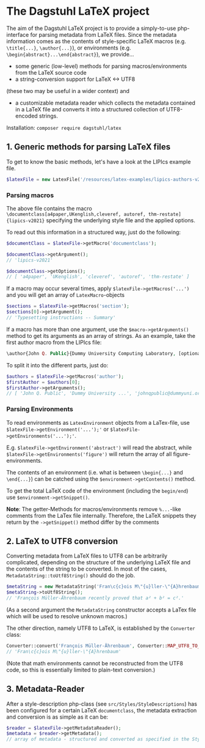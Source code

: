 # The Dagstuhl LaTeX project

The aim of the Dagstuhl LaTeX project is to provide a simply-to-use php-interface for parsing metadata from LaTeX files.
Since the metadata information comes as the contents of style-specific LaTeX macros (e.g. `\title{...}`, `\author{...}`), or environments (e.g. `\begin{abstract}...\end{abstract}`),
we provide... 
- some generic (low-level) methods for parsing macros/environments from the LaTeX source code
- a string-conversion support for LaTeX <-> UTF8

(these two may be useful in a wider context) and
  
- a customizable metadata reader which collects the metadata contained in a LaTeX file and converts it into a structured collection of UTF8-encoded strings.

Installation: `composer require dagstuhl/latex`

## 1. Generic methods for parsing LaTeX files

To get to know the basic methods, let's have a look at the LIPIcs example file.
```php
$latexFile = new LatexFile('/resources/latex-examples/lipics-authors-v2021.1.3/lipics-v2021-sample-article.tex');
```
### Parsing macros
The above file contains the macro `\documentclass[a4paper,UKenglish,cleveref, autoref, thm-restate]{lipics-v2021}` 
specifying the underlying style file and the applied options.
 
To read out this information in a structured way, just do the following:
```php
$documentClass = $latexFile->getMacro('documentclass');

$documentClass->getArgument();
// 'lipics-v2021'

$documentClass->getOptions();
// [ 'a4paper', 'UKenglish', 'cleveref', 'autoref', 'thm-restate' ]
```
If a macro may occur several times, apply `$latexFile->getMacros('...')` and you will get an array of `LatexMacro`-objects
```php
$sections = $latexFile->getMacros('section');
$sections[0]->getArgument();
// 'Typesetting instructions -- Summary'
```
If a macro has more than one argument, use the `$macro->getArguments()` method to get its arguments as an array of strings. As an example, take the first author macro from the LIPIcs file:
```php
\author{John Q. Public}{Dummy University Computing Laboratory, [optional: Address], Country \and My second affiliation, Country \and \url{http://www.myhomepage.edu} }{johnqpublic@dummyuni.org}{https://orcid.org/0000-0002-1825-0097}{(Optional) author-specific funding acknowledgements}
```
To split it into the different parts, just do:
```php
$authors = $latexFile->getMacros('author');
$firstAuthor = $authors[0];
$firstAuthor->getArguments();
// [ 'John Q. Public', 'Dummy University ...', 'johnqpublic@dummyuni.org', ... ]
```
### Parsing Environments

To read environments as `LatexEnvironment` objects from a LaTex-file, use  `$latexFile->getEnvironment('...');'` or `$latexFile->getEnvironments('...');'`. 

E.g. `$latexFile->getEnvironment('abstract')` will read the abstract, while `$latexFile->getEnvironments('figure')` will return the array of all figure-environments.

The contents of an environment (i.e. what is between `\begin{...}` and `\end{...}`) can be catched using the `$environment->getContents()` method.

To get the total LaTeX code of the environment (including the `begin/end`) use `$environment->getSnippet()`.

**Note**: The getter-Methods for macros/environments remove `%...`-like comments  from the LaTex file internally. Therefore, the LaTeX snippets they return by the `->getSnippet()` method differ by the comments  

## 2. LaTeX to UTF8 conversion

Converting metadata from LaTeX files to UTF8 can be arbitrarily complicated, depending on the structure of the underlying LaTeX file and the contents of the string to be converted. In most of the cases, `MetadataString::toUtf8String()` should do the job.
```php
$metaString = new MetadataString('Fran\c{c}ois M\"{u}ller-\"{A}hrenbaum recently proved that $a^2 + b^2 = c^2$'.);
$metaString->toUtf8String();
// 'François Müller-Ährenbaum recently proved that a² + b² = c².'
```
(As a second argument the `MetadataString` constructor accepts a LaTex file which will be used to resolve unknown macros.)

The other direction, namely UTF8 to LaTeX, is established by the `Converter` class:
```php
Converter::convert('François Müller-Ährenbaum', Converter::MAP_UTF8_TO_LATEX);
// 'Fran\c{c}ois M\"{u}ller-\"{A}hrenbaum'
```
(Note that math environments cannot be reconstructed from the UTF8 code, so this is essentially limited to plain-text conversion.)

## 3. Metadata-Reader

After a style-description php-class (see `src/Styles/StyleDescriptions`) has been configured for a certain LaTeX `documentclass`, the metadata extraction and conversion is as simple as it can be:
```php
$reader = $latexFile->getMetadataReader();
$metadata = $reader->getMetadata();
// array of metadata - structured and converted as specified in the StyleDescription file
```
 
